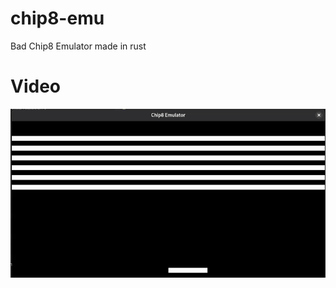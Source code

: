 # chip8-emu
Bad Chip8 Emulator made in rust

# Video
![](https://github.com/flummiy/chip8-emu/blob/main/ezgif-803b77904e38f2.gif)
